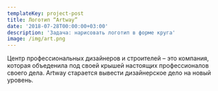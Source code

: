 ```yaml
---
templateKey: project-post
title: Логотип “Artway”
date: '2018-07-28T00:00:00+03:00'
description: 'Задача: нарисовать логотип в форме круга'
image: /img/art.png
---
```

Центр профессиональных дизайнеров и строителей – это компания, которая объеденила под своей крышей настоящих профессионалов своего дела. Artway старается вывести дизайнерское дело на новый уровень.
